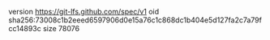 version https://git-lfs.github.com/spec/v1
oid sha256:73008c1b2eeed6597906d0e15a76c1c868dc1b404e5d127fa2c7a79fcc14893c
size 78076
